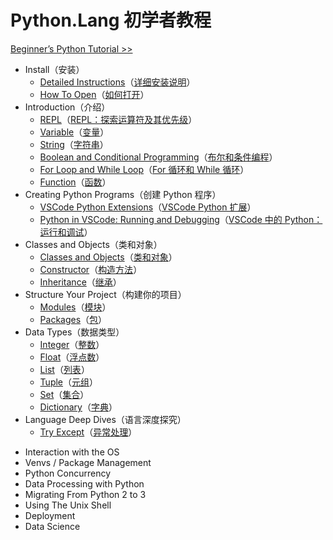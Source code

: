 # Python.Lang 初学者教程

[Beginner’s Python Tutorial >>](https://python.land/python-tutorial)

-   Install（安装）
    -   [Detailed Instructions](https://python.land/installing-python)（[详细安装说明](./1.Install-Python/Detailed-Instructions-for-Window-Mac-and-Linux.md)）
    -   [How To Open](https://python.land/installing-python/starting-python)（[如何打开](./1.Install-Python/How-To-Open-Python-on-Windows-Mac-Linux.md)）
-   Introduction（介绍）
    -   [REPL](https://python.land/introduction-to-python/the-repl)（[REPL：探索运算符及其优先级](./2.Introduction-to-Python/Python-REPL.md)）
    -   [Variable](https://python.land/introduction-to-python/variable)（[变量](./2.Introduction-to-Python/Python-Variable-Storing-Information-for-Later-Use.md)）
    -   [String](https://python.land/introduction-to-python/strings)（[字符串](./2.Introduction-to-Python/Python-String-Working-With-Text.md)）
    -   [Boolean and Conditional Programming](https://python.land/introduction-to-python/python-boolean-and-operators)（[布尔和条件编程](./2.Introduction-to-Python/Python-Boolean-and-Conditional-Programming.md)）
    -   [For Loop and While Loop](https://python.land/introduction-to-python/python-for-loop)（[For 循环和 While 循环](./2.Introduction-to-Python/Python-For-Loop-and-While-Loop.md)）
    -   [Function](https://python.land/introduction-to-python/functions)（[函数](./2.Introduction-to-Python/Python-Function-The-Basics-Of-Code-Reuse.md)）
-   Creating Python Programs（创建 Python 程序）
    -   [VSCode Python Extensions](https://python.land/creating-python-programs/vscode-python-extensions)（[VSCode Python 扩展](./3.Creating-Python-Programs/VSCode-Python-Extensions.md)）
    -   [Python in VSCode: Running and Debugging](https://python.land/creating-python-programs/python-in-vscode)（[VSCode 中的 Python：运行和调试](./3.Creating-Python-Programs/Python-in-VSCode-Running-and-Debugging.md)）
-   Classes and Objects（类和对象）
    -   [Classes and Objects](https://python.land/objects-and-classes)（[类和对象](./4.Classes-and-Objects-in-Python/Classes-and-Objects-in-Python.md)）
    -   [Constructor](https://python.land/objects-and-classes/python-constructors)（[构造方法](./4.Classes-and-Objects-in-Python/Python-Constructor.md)）
    -   [Inheritance](https://python.land/objects-and-classes/python-inheritance)（[继承](./4.Classes-and-Objects-in-Python/Python-Inheritance.md)）
-   Structure Your Project（构建你的项目）
    -   [Modules](https://python.land/project-structure/python-modules)（[模块](./5.Structure-Your-Project/Python-Modules-Bundle-Code-And-Import-It-From-Other-Files.md)）
    -   [Packages](https://python.land/project-structure/python-packages)（[包](./5.Structure-Your-Project/Python-Packages-Structure-Code-By-Bundling-Your-Modules.md)）
-   Data Types（数据类型）
    -   [Integer](https://python.land/python-data-types/python-integer)（[整数](./6.Python-Data-Types/Python-Integer-Non-Fractional-Numbers.md)）
    -   [Float](https://python.land/python-data-types/python-float)（[浮点数](./6.Python-Data-Types/Python-Float-Working-With-Floating-Point-Numbers.md)）
    -   [List](https://python.land/python-data-types/python-list)（[列表](./6.Python-Data-Types/Python-List-How-To-Create-Sort-Append-Remove-And-More.md)）
    -   [Tuple](https://python.land/python-data-types/python-tuple)（[元组](./6.Python-Data-Types/Python-Tuple-How-to-Create,-Use,-and-Convert.md)）
    -   [Set](https://python.land/python-data-types/python-set)（[集合](./6.Python-Data-Types/Python-Set-The-Why-And-How.md)）
    -   [Dictionary](https://python.land/python-data-types/dictionaries)（[字典](./6.Python-Data-Types/Python-Dictionary-How-To-Create-And-Use.md)）
-   Language Deep Dives（语言深度探究）
    -   [Try Except](https://python.land/deep-dives/python-try-except)（[异常处理](./7.Language-Deep-Dives/Python-Try-Except.md)）

<!--  -->
<!--  -->
<!--  -->

-   Interaction with the OS
-   Venvs / Package Management
-   Python Concurrency
-   Data Processing with Python
-   Migrating From Python 2 to 3
-   Using The Unix Shell
-   Deployment
-   Data Science
